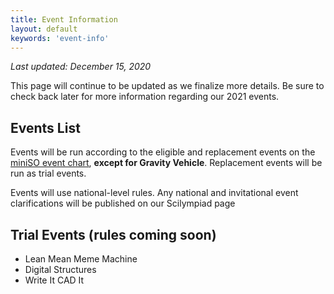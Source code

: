 ```yaml
---
title: Event Information
layout: default
keywords: 'event-info'
---
```


*Last updated: December 15, 2020*

This page will continue to be updated as we finalize more details. Be sure to check back later for more information regarding our 2021 events.

## Events List

Events will be run according to the eligible and replacement events on the [miniSO event chart](https://www.soinc.org/sites/default/files/uploaded_files/2021_MiniEvents_090820.pdf), **except for Gravity Vehicle**. Replacement events will be run as trial events.

Events will use national-level rules. Any national and invitational event clarifications will be published on our Scilympiad page

## Trial Events (rules coming soon)

* Lean Mean Meme Machine
* Digital Structures
* Write It CAD It
